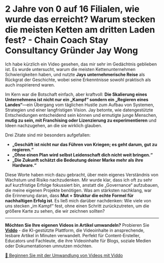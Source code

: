 # 2 Jahre von 0 auf 16 Filialen, wie wurde das erreicht? Warum stecken die meisten Ketten am dritten Laden fest? - Chain Coach Stay Consultancy Gründer Jay Wong

Ich habe kürzlich ein Video gesehen, das mir sehr im Gedächtnis geblieben ist. Es wurde untersucht, warum die meisten Kettenunternehmen Schwierigkeiten haben, und nutzte **Jays unternehmerische Reise** als Rückgrat der Geschichte, wobei seine Erkenntnisse sowohl praktisch als auch inspirierend waren.

Im Kern war die Botschaft einfach, aber kraftvoll: **Die Skalierung eines Unternehmens ist nicht nur ein „Kampf“ sondern ein „Regieren eines Landes“**—ein Übergang vom täglichen Hustle zum Aufbau von Systemen, Strategien und einer langfristigen Vision. Jay betonte, wie datengestützte Entscheidungen entscheidend sein können und ermutigte junge Menschen, **mutig zu sein, mit Franchising oder Lizenzierung zu experimentieren** und Ideen nachzugehen, an die sie wirklich glauben.

Drei Zitate sind mir besonders aufgefallen:  
- **„Geschäft ist nicht nur das Führen von Kriegen; es geht darum, gut zu regieren.“**  
- **„Ohne einen Plan wird selbst Leidenschaft dich nicht weit bringen.“**  
- **„Die Zukunft schätzt die Bedeutung deiner Marke mehr als ihre Hardware.“**

Diese Worte haben mich dazu gebracht, über mein eigenes Verständnis von Wachstum und Risiko nachzudenken. Mir wurde klar, dass ich oft zu sehr auf kurzfristige Erfolge fokussiert bin, anstatt die „Governance“ aufzubauen, die meine eigenen Projekte benötigen. Was am stärksten nachklang, war die Erinnerung daran, dass **Mut + Struktur die echte Formel für nachhaltigen Erfolg ist**. Es ließ mich darüber nachdenken: Wie viele von uns stecken „im Kampf“ fest, ohne einen Schritt zurückzutreten, um die größere Karte zu sehen, die wir zeichnen sollten?

---

**Möchten Sie Ihre eigenen Videos in Artikel umwandeln?** Probieren Sie **[Viddo](https://viddo.pro/)** - die KI-gestützte Plattform, die Videoinhalte in ansprechende, lesbare Artikel in Minuten verwandelt. Perfekt für Content-Ersteller, Educators und Fachleute, die ihre Videoinhalte für Blogs, soziale Medien oder Dokumentationen umnutzen möchten.

[🚀 Beginnen Sie mit der Umwandlung von Videos mit Viddo](https://viddo.pro/)